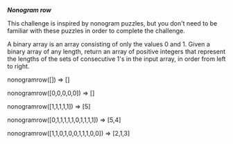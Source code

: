 ***Nonogram row***

This challenge is inspired by nonogram puzzles, but you don't need to be familiar with these puzzles in order to complete the challenge.

A binary array is an array consisting of only the values 0 and 1. Given a binary array of any length, return an array of positive integers that represent the lengths of the sets of consecutive 1's in the input array, in order from left to right.

nonogramrow([]) => []

nonogramrow([0,0,0,0,0]) => []

nonogramrow([1,1,1,1,1]) => [5]

nonogramrow([0,1,1,1,1,1,0,1,1,1,1]) => [5,4]

nonogramrow([1,1,0,1,0,0,1,1,1,0,0]) => [2,1,3]